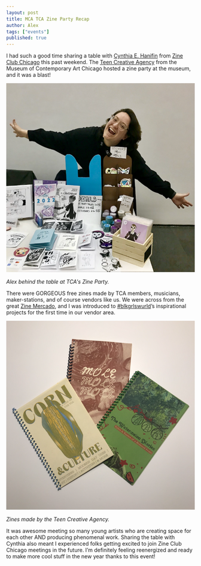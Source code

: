 ```yaml
---
layout: post
title: MCA TCA Zine Party Recap
author: Alex
tags: ["events"]
published: true
---
```


I had such a good time sharing a table with [Cynthia E. Hanifin](https://www.instagram.com/exilefromguyville/) from [Zine Club Chicago](https://www.instagram.com/zineclubchicago/) this past weekend. The [Teen Creative Agency](https://mcachicago.org/learn/youth/tca) from the Museum of Contemporary Art Chicago hosted a zine party at the museum, and it was a blast! 

<a href="/assets/img/post/2024_1_4_zinepartyrecap2.png"><img src="/assets/img/post/2024_1_4_zinepartyrecap2.png"></a>

*Alex behind the table at TCA's Zine Party.*

<!--more-->

There were GORGEOUS free zines made by TCA members, musicians, maker-stations, and of course vendors like us. We were across from the great [Zine Mercado](https://www.instagram.com/zinemercado/), and I was introduced to [#blkgrlswurld](https://www.blkgrlswurld.com/)’s inspirational projects for the first time in our vendor area. 

<a href="/assets/img/post/2024_1_4_zinepartyrecap.png"><img src="/assets/img/post/2024_1_4_zinepartyrecap.png"></a>

*Zines made by the Teen Creative Agency.*

It was awesome meeting so many young artists who are creating space for each other AND producing phenomenal work. Sharing the table with Cynthia also meant I experienced folks getting excited to join Zine Club Chicago meetings in the future. I’m definitely feeling reenergized and ready to make more cool stuff in the new year thanks to this event! 
